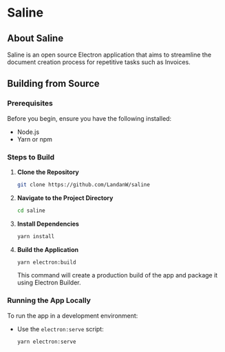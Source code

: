 # Saline

## About Saline

Saline is an open source Electron application that aims to streamline the document creation process for repetitive tasks such as Invoices.

## Building from Source

### Prerequisites

Before you begin, ensure you have the following installed:
- Node.js 
- Yarn or npm 

### Steps to Build

1. **Clone the Repository**
     ```bash
     git clone https://github.com/LandanW/saline
     ```

2. **Navigate to the Project Directory**
     ```bash
     cd saline
     ```

3. **Install Dependencies**
     ```bash
     yarn install
     ```

4. **Build the Application**
     ```bash
     yarn electron:build
     ```

   This command will create a production build of the app and package it using Electron Builder.

### Running the App Locally

To run the app in a development environment:
- Use the `electron:serve` script:
  ```bash
  yarn electron:serve
